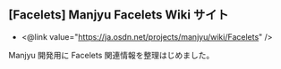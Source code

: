 ## [Facelets] Manjyu Facelets Wiki サイト


 *  <@link value="https://ja.osdn.net/projects/manjyu/wiki/Facelets" />


Manjyu 開発用に Facelets 関連情報を整理はじめました。
